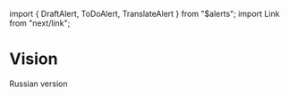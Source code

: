 import { DraftAlert, ToDoAlert, TranslateAlert } from "$alerts";
import Link from "next/link";

<DraftAlert />

# Vision

<ToDoAlert>
    <Link href="ru/vision">Russian version</Link>
</ToDoAlert>

<TranslateAlert href="ru/vision" version="Russian" />
